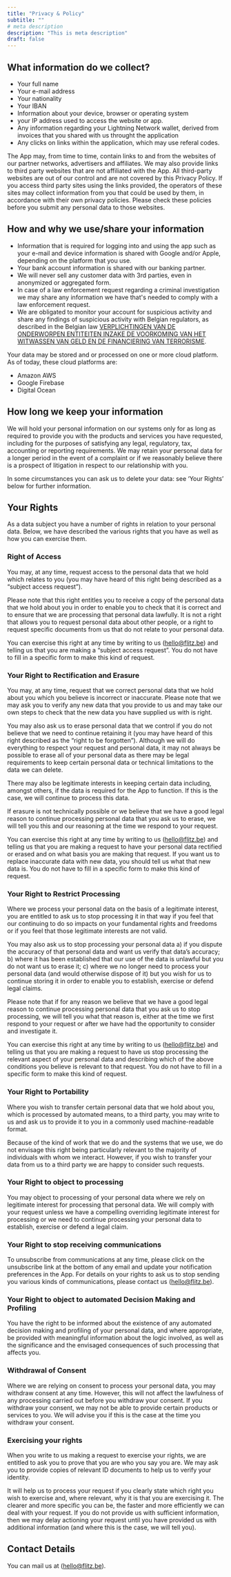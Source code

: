 ```yaml
---
title: "Privacy & Policy"
subtitle: ""
# meta description
description: "This is meta description"
draft: false
---
```


## What information do we collect?

- Your full name
- Your e-mail address
- Your nationality
- Your IBAN
- Information about your device, browser or operating system
- your IP address used to access the website or app.
- Any information regarding your Lightning Network wallet, derived from invoices that you shared with us throught the application
- Any clicks on links within the application, which may use referal codes.

The App may, from time to time, contain links to and from the websites of our partner networks, advertisers and affiliates. We may also provide links to third party websites that are not affiliated with the App. All third-party websites are out of our control and are not covered by this Privacy Policy. If you access third party sites using the links provided, the operators of these sites may collect information from you that could be used by them, in accordance with their own privacy policies. Please check these policies before you submit any personal data to those websites.
## How and why we use/share your information
- Information that is required for logging into and using the app
such as your e-mail and device information is shared with Google and/or Apple, depending on the platform that you use.
- Your bank account information is shared with our banking partner.
- We will never sell any customer data with 3rd parties, even in anonymized or aggregated form.
- In case of a law enforcement request regarding a criminal investigation we may share any information we have that's needed to comply with a law enforcement request.
- We are obligated to monitor your account for suspicious activity and share any findings of suspicious activity with Belgian regulators, as described in the Belgian law [VERPLICHTINGEN VAN DE ONDERWORPEN ENTITEITEN INZAKE DE VOORKOMING VAN HET WITWASSEN VAN GELD EN DE FINANCIERING VAN TERRORISME](https://www.ejustice.just.fgov.be/cgi_loi/change_lg.pl?language=nl&la=N&table_name=wet&cn=2017091806).

Your data may be stored and or processed on one or more cloud platform. As of today, these cloud platforms are:

- Amazon AWS
- Google Firebase
- Digital Ocean
## How long we keep your information
We will hold your personal information on our systems only for as long as required to provide you with the products and services you have requested, including for the purposes of satisfying any legal, regulatory, tax, accounting or reporting requirements. We may retain your personal data for a longer period in the event of a complaint or if we reasonably believe there is a prospect of litigation in respect to our relationship with you.

In some circumstances you can ask us to delete your data: see ‘Your Rights’ below for further information.

## Your Rights


As a data subject you have a number of rights in relation to your personal data. Below, we have described the various rights that you have as well as how you can exercise them.
### Right of Access

You may, at any time, request access to the personal data that we hold which relates to you (you may have heard of this right being described as a “subject access request”).

Please note that this right entitles you to receive a copy of the personal data that we hold about you in order to enable you to check that it is correct and to ensure that we are processing that personal data lawfully. It is not a right that allows you to request personal data about other people, or a right to request specific documents from us that do not relate to your personal data.

You can exercise this right at any time by writing to us (hello@flitz.be) and telling us that you are making a “subject access request”. You do not have to fill in a specific form to make this kind of request.
### Your Right to Rectification and Erasure

You may, at any time, request that we correct personal data that we hold about you which you believe is incorrect or inaccurate. Please note that we may ask you to verify any new data that you provide to us and may take our own steps to check that the new data you have supplied us with is right.

You may also ask us to erase personal data that we control if you do not believe that we need to continue retaining it (you may have heard of this right described as the “right to be forgotten”). Although we will do everything to respect your request and personal data, it may not always be possible to erase all of your personal data as there may be legal requirements to keep certain personal data or technical limitations to the data we can delete.

There may also be legitimate interests in keeping certain data including, amongst others, if the data is required for the App to function. If this is the case, we will continue to process this data.

If erasure is not technically possible or we believe that we have a good legal reason to continue processing personal data that you ask us to erase, we will tell you this and our reasoning at the time we respond to your request.

You can exercise this right at any time by writing to us (hello@flitz.be) and telling us that you are making a request to have your personal data rectified or erased and on what basis you are making that request. If you want us to replace inaccurate data with new data, you should tell us what that new data is. You do not have to fill in a specific form to make this kind of request.
### Your Right to Restrict Processing

Where we process your personal data on the basis of a legitimate interest, you are entitled to ask us to stop processing it in that way if you feel that our continuing to do so impacts on your fundamental rights and freedoms or if you feel that those legitimate interests are not valid.

You may also ask us to stop processing your personal data a) if you dispute the accuracy of that personal data and want us verify that data’s accuracy; b) where it has been established that our use of the data is unlawful but you do not want us to erase it; c) where we no longer need to process your personal data (and would otherwise dispose of it) but you wish for us to continue storing it in order to enable you to establish, exercise or defend legal claims.

Please note that if for any reason we believe that we have a good legal reason to continue processing personal data that you ask us to stop processing, we will tell you what that reason is, either at the time we first respond to your request or after we have had the opportunity to consider and investigate it.

You can exercise this right at any time by writing to us (hello@flitz.be) and telling us that you are making a request to have us stop processing the relevant aspect of your personal data and describing which of the above conditions you believe is relevant to that request. You do not have to fill in a specific form to make this kind of request.
### Your Right to Portability

Where you wish to transfer certain personal data that we hold about you, which is processed by automated means, to a third party, you may write to us and ask us to provide it to you in a commonly used machine-readable format.

Because of the kind of work that we do and the systems that we use, we do not envisage this right being particularly relevant to the majority of individuals with whom we interact. However, if you wish to transfer your data from us to a third party we are happy to consider such requests.
### Your Right to object to processing

You may object to processing of your personal data where we rely on legitimate interest for processing that personal data. We will comply with your request unless we have a compelling overriding legitimate interest for processing or we need to continue processing your personal data to establish, exercise or defend a legal claim.
### Your Right to stop receiving communications

To unsubscribe from communications at any time, please click on the unsubscribe link at the bottom of any email and update your notification preferences in the App. For details on your rights to ask us to stop sending you various kinds of communications, please contact us (hello@flitz.be).
### Your Right to object to automated Decision Making and Profiling

You have the right to be informed about the existence of any automated decision making and profiling of your personal data, and where appropriate, be provided with meaningful information about the logic involved, as well as the significance and the envisaged consequences of such processing that affects you.
### Withdrawal of Consent

Where we are relying on consent to process your personal data, you may withdraw consent at any time. However, this will not affect the lawfulness of any processing carried out before you withdraw your consent. If you withdraw your consent, we may not be able to provide certain products or services to you. We will advise you if this is the case at the time you withdraw your consent. 
### Exercising your rights

When you write to us making a request to exercise your rights, we are entitled to ask you to prove that you are who you say you are. We may ask you to provide copies of relevant ID documents to help us to verify your identity.

It will help us to process your request if you clearly state which right you wish to exercise and, where relevant, why it is that you are exercising it. The clearer and more specific you can be, the faster and more efficiently we can deal with your request. If you do not provide us with sufficient information, then we may delay actioning your request until you have provided us with additional information (and where this is the case, we will tell you).

## Contact Details
You can mail us at (hello@flitz.be).